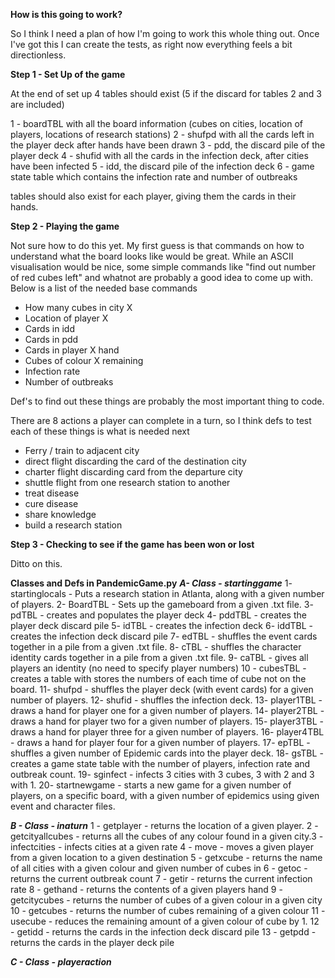 **How is this going to work?**

So I think I need a plan of how I'm going to work this whole thing out. Once I've got this I can create the tests, as right now everything feels a bit directionless.

**Step 1 - Set Up of the game**

At the end of set up 4 tables should exist (5 if the discard for tables 2 and 3 are included)

1 - boardTBL with all the board information (cubes on cities, location of players, locations of research stations)
2 - shufpd with all the cards left in the player deck after hands have been drawn
3 - pdd, the discard pile of the player deck
4 - shufid with all the cards in the infection deck, after cities have been infected
5 - idd, the discard pile of the infection deck
6 - game state table which contains the infection rate and number of outbreaks

tables should also exist for each player, giving them the cards in their hands.

**Step 2 - Playing the game**

Not sure how to do this yet. My first guess is that commands on how to understand what the board looks like would be great. While an ASCII visualisation would be nice, some simple commands like "find out number of red cubes left" and whatnot are probably a good idea to come up with. Below is a list of the needed base commands

- How many cubes in city X
- Location of player X
- Cards in idd
- Cards in pdd
- Cards in player X hand
- Cubes of colour X remaining
- Infection rate
- Number of outbreaks

Def's to find out these things are probably the most important thing to code.

There are 8 actions a player can complete in a turn, so I think defs to test each of these things is what is needed next

- Ferry / train to adjacent city
- direct flight discarding the card of the destination city
- charter flight discarding card from the departure city
- shuttle flight from one research station to another
- treat disease
- cure disease
- share knowledge
- build a research station 

**Step 3 - Checking to see if the game has been won or lost**

Ditto on this.

**Classes and Defs in PandemicGame.py**
***A- Class - startinggame***
1- startinglocals - Puts a research station in Atlanta, along with a given number of players.
2- BoardTBL - Sets up the gameboard from a given .txt file.
3- pdTBL - creates and populates the player deck
4- pddTBL - creates the player deck discard pile
5- idTBL - creates the infection deck
6- iddTBL - creates the infection deck discard pile
7- edTBL - shuffles the event cards together in a pile from a given .txt file.
8- cTBL - shuffles the character identity cards together in a pile from a given .txt file.
9- caTBL - gives all players an identity (no need to specify player numbers)
10 - cubesTBL - creates a table with stores the numbers of each time of cube not on the board.
11- shufpd - shuffles the player deck (with event cards) for a given number of players.
12- shufid - shuffles the infection deck.
13- player1TBL - draws a hand for player one for a given number of players.
14- player2TBL - draws a hand for player two for a given number of players.
15- player3TBL - draws a hand for player three for a given number of players.
16- player4TBL - draws a hand for player four for a given number of players.
17- epTBL - shuffles a given number of Epidemic cards into the player deck.
18- gsTBL - creates a game state table with the number of players, infection rate and outbreak count.
19- sginfect - infects 3 cities with 3 cubes, 3 with 2 and 3 with 1.
20- startnewgame - starts a new game for a given number of players, on a specific board, with a given number of epidemics using given event and character files.

***B - Class - inaturn***
1 - getplayer - returns the location of a given player.
2 - getcityallcubes - returns all the cubes of any colour found in a given city.3 - infectcities - infects cities at a given rate
4 - move - moves a given player from a given location to a given destination
5 - getxcube - returns the name of all cities with a given colour and given number of cubes in
6 - getoc - returns the current outbreak count 
7 - getir - returns the current infection rate
8 - gethand - returns the contents of a given players hand
9 - getcitycubes - returns the number of cubes of a given colour in a given city
10 - getcubes - returns the number of cubes remaining of a given colour
11 - usecube - reduces the remaining amount of a given colour of cube by 1.
12 - getidd - returns the cards in the infection deck discard pile
13 - getpdd - returns the cards in the player deck pile

***C - Class - playeraction***

